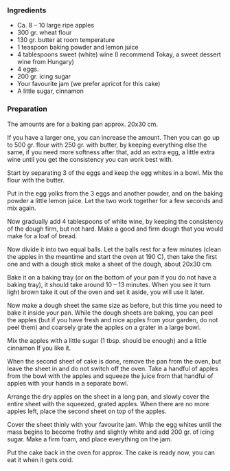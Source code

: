 
### Ingredients
- Ca. 8 – 10 large ripe apples
- 300 gr. wheat flour
- 130 gr. butter at room temperature
- 1 teaspoon baking powder and lemon juice
- 4 tablespoons sweet (white) wine (I recommend Tokay, a sweet dessert wine from Hungary)
- 4 eggs.
- 200 gr. icing sugar
- Your favourite jam (we prefer apricot for this cake)
- A little sugar, cinnamon

### Preparation
The amounts are for a baking pan approx. 20x30 cm.

 If you have a larger one, you can increase the amount. Then you can go up to 500 gr. flour with 250 gr. with butter, by keeping everything else the same, if you need more softness after that, add an extra egg, a little extra wine until you get the consistency you can work best with.

 Start by separating 3 of the eggs and keep the egg whites in a bowl. Mix the flour with the butter.

 Put in the egg yolks from the 3 eggs and another powder, and on the baking powder a little lemon juice. Let the two work together for a few seconds and mix again.

 Now gradually add 4 tablespoons of white wine, by keeping the consistency of the dough firm, but not hard. Make a good and firm dough that you would make for a loaf of bread.

 Now divide it into two equal balls. Let the balls rest for a few minutes (clean the apples in the meantime and start the oven at 190 C), then take the first one and with a dough stick make a sheet of the dough, about 20x30 cm.

 Bake it on a baking tray (or on the bottom of your pan if you do not have a baking tray), it should take around 10 – 13 minutes. When you see it turn light brown take it out of the oven and set it aside, you will use it later.

  Now make a dough sheet the same size as before, but this time you need to bake it inside your pan. While the dough sheets are baking, you can peel the apples (but if you have fresh and nice apples from your garden, do not peel them) and coarsely grate the apples on a grater in a large bowl.

 Mix the apples with a little sugar (1 tbsp. should be enough) and a little cinnamon If you like it.

 When the second sheet of cake is done, remove the pan from the oven, but leave the sheet in and do not switch off the oven. Take a handful of apples from the bowl with the apples and squeeze the juice from that handful of apples with your hands in a separate bowl.

 Arrange the dry apples on the sheet in a long pan, and slowly cover the entire sheet with the squeezed, grated apples. When there are no more apples left, place the second sheet on top of the apples.

 Cover the sheet thinly with your favourite jam. Whip the egg whites until the mass begins to become frothy and slightly white and add 200 gr. of icing sugar. Make a firm foam, and place everything on the jam.

 Put the cake back in the oven for approx. The cake is ready now, you can eat it when it gets cold.

 